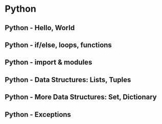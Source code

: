 # Python

## Python - Hello, World

## Python - if/else, loops, functions

## Python - import & modules

## Python - Data Structures: Lists, Tuples

## Python - More Data Structures: Set, Dictionary

## Python - Exceptions
